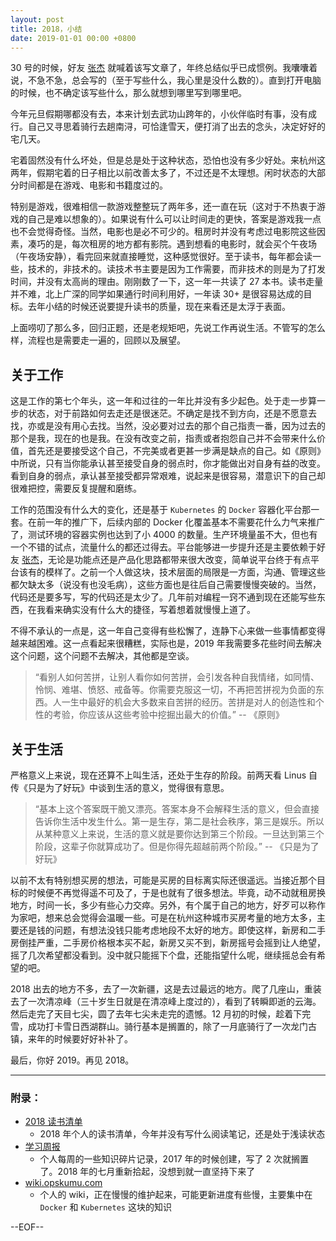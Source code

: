 ```yaml
---
layout: post
title: 2018，小结 
date: 2019-01-01 00:00 +0800
---
```


30 号的时候，好友 [张杰](http://www.zhangjiee.com) 就喊着该写文章了，年终总结似乎已成惯例。我囔囔着说，不急不急，总会写的（至于写些什么，我心里是没什么数的）。直到打开电脑的时候，也不确定该写些什么，那么就想到哪里写到哪里吧。

今年元旦假期哪都没有去，本来计划去武功山跨年的，小伙伴临时有事，没有成行。自己又寻思着骑行去趟南浔，可恰逢雪天，便打消了出去的念头，决定好好的宅几天。

宅着固然没有什么坏处，但是总是处于这种状态，恐怕也没有多少好处。来杭州这两年，假期宅着的日子相比以前改善太多了，不过还是不太理想。闲时状态的大部分时间都是在游戏、电影和书籍度过的。

特别是游戏，很难相信一款游戏整整玩了两年多，还一直在玩（这对于不热衷于游戏的自己是难以想象的）。如果说有什么可以让时间走的更快，答案是游戏我一点也不会觉得奇怪。当然，电影也是必不可少的。租房时并没有考虑过电影院这些因素，凑巧的是，每次租房的地方都有影院。遇到想看的电影时，就会买个午夜场（午夜场安静），看完回来就直接睡觉，这种感觉很好。至于读书，每年都会读一些，技术的，非技术的。读技术书主要是因为工作需要，而非技术的则是为了打发时间，并没有太高尚的理由。刚刚数了一下，这一年一共读了 27 本书。读书走量并不难，北上广深的同学如果通行时间利用好，一年读 30+ 是很容易达成的目标。去年小结的时候还说要提升读书的质量，现在来看还是太浮于表面。

上面唠叨了那么多，回归正题，还是老规矩吧，先说工作再说生活。不管写的怎么样，流程也是需要走一遍的，回顾以及展望。

## 关于工作

这是工作的第七个年头，这一年和过往的一年比并没有多少起色。处于走一步算一步的状态，对于前路如何去走还是很迷茫。不确定是找不到方向，还是不愿意去找，亦或是没有用心去找。当然，没必要对过去的那个自己指责一番，因为过去的那个是我，现在的也是我。在没有改变之前，指责或者抱怨自己并不会带来什么价值，首先还是要接受这个自己，不完美或者更甚一步满是缺点的自己。如《原则》中所说，只有当你能承认甚至接受自身的弱点时，你才能做出对自身有益的改变。看到自身的弱点，承认甚至接受都异常艰难，说起来是很容易，潜意识下的自己却很难把控，需要反复提醒和磨练。

工作的范围没有什么大的变化，还是基于 `Kubernetes` 的 `Docker` 容器化平台那一套。在前一年的推广下，后续内部的 Docker 化覆盖基本不需要花什么力气来推广了，测试环境的容器实例也达到了小 4000 的数量。生产环境量虽不大，但也有一个不错的试点，流量什么的都还过得去。平台能够进一步提升还是主要依赖于好友 [张杰](http://www.zhangjiee.com)，无论是功能点还是产品化思路都带来很大改变，简单说平台终于有点平台该有的模样了。之前一个人做这块，技术层面的局限是一方面，沟通、管理这些都欠缺太多（说没有也没毛病），这些方面也是往后自己需要慢慢突破的。当然，代码还是要多写，写的代码还是太少了。几年前对编程一窍不通到现在还能写些东西，在我看来确实没有什么大的捷径，写着想着就慢慢上道了。

不得不承认的一点是，这一年自己变得有些松懈了，连静下心来做一些事情都变得越来越困难。这一点看起来很糟糕，实际也是，2019 年我需要多花些时间去解决这个问题，这个问题不去解决，其他都是空谈。

> “看别人如何苦拼，让别人看你如何苦拼，会引发各种自我情绪，如同情、怜悯、难堪、愤怒、戒备等。你需要克服这一切，不再把苦拼视为负面的东西。人一生中最好的机会大多数来自苦拼的经历。苦拼是对人的创造性和个性的考验，你应该从这些考验中挖掘出最大的价值。” -- 《原则》

## 关于生活

严格意义上来说，现在还算不上叫生活，还处于生存的阶段。前两天看 Linus 自传《只是为了好玩》中谈到生活的意义，觉得很有意思。

> “基本上这个答案既干脆又漂亮。答案本身不会解释生活的意义，但会直接告诉你生活中发生什么。第一是生存，第二是社会秩序，第三是娱乐。所以从某种意义上来说，生活的意义就是要你达到第三个阶段。一旦达到第三个阶段，这辈子你就算成功了。但是你得先超越前两个阶段。” -- 《只是为了好玩》

以前不太有特别想买房的想法，可能是买房的目标离实际还很遥远。当接近那个目标的时候便不再觉得遥不可及了，于是也就有了很多想法。毕竟，动不动就租房换地方，时间一长，多少有些心力交瘁。另外，有个属于自己的地方，好歹可以称作为家吧，想来总会觉得会温暖一些。可是在杭州这种城市买房考量的地方太多，主要还是钱的问题，有想法没钱只能考虑地段不太好的地方。即使这样，新房和二手房倒挂严重，二手房价格根本买不起，新房又买不到，新房摇号会摇到让人绝望，摇了几次希望都没看到。没中就只能摇下个盘，还能指望什么呢，继续摇总会有希望的吧。

2018 出去的地方不多，去了一次新疆，这是去过最远的地方。爬了几座山，重装去了一次清凉峰（三十岁生日就是在清凉峰上度过的），看到了转瞬即逝的云海。然后走完了天目七尖，圆了去年七尖未走完的遗憾。12 月初的时候，趁着下完雪，成功打卡雪日西湖群山。骑行基本是搁置的，除了一月底骑行了一次龙门古镇，来年的时候要好好补补了。

最后，你好 2019。再见 2018。

---

### 附录：

* [2018 读书清单](https://github.com/opskumu/issues/issues/20)
    * 2018 年个人的读书清单，今年并没有写什么阅读笔记，还是处于浅读状态
* [学习周报](https://github.com/opskumu/issues/issues/19)
    * 个人每周的一些知识碎片记录，2017 年的时候创建，写了 2 次就搁置了。2018 年的七月重新拾起，没想到就一直坚持下来了
* [wiki.opskumu.com](https://wiki.opskumu.com)
    * 个人的 wiki，正在慢慢的维护起来，可能更新进度有些慢，主要集中在 `Docker` 和 `Kubernetes` 这块的知识

--EOF--
